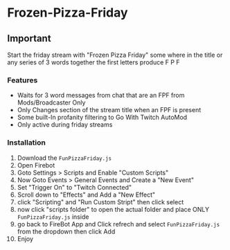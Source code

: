 # Frozen-Pizza-Friday

## Important
Start the friday stream with "Frozen Pizza Friday" some where in the title
or any series of 3 words together the first letters produce F P F

### Features
- Waits for 3 word messages from chat that are an FPF from Mods/Broadcaster Only 
- Only Changes section of the stream title when an FPF is present 
- Some built-In profanity filtering to Go With Twitch AutoMod
- Only active during friday streams


### Installation
1) Download the `FunPizzaFriday.js`
2) Open Firebot
3) Goto Settings > Scripts and Enable "Custom Scripts"
4) Now Goto Events > General Events and Create a "New Event"
5) Set "Trigger On" to "Twitch Connected"
6) Scroll down to "Effects" and Add a "New Effect"
7) click "Scripting" and "Run Custom Stript" then click select
8) now click "scripts folder" to open the actual folder and place ONLY `FunPizzaFriday.js` inside
9) go back to FireBot App and Click refrech and select `FunPizzaFriday.js` from the dropdown then click Add
10) Enjoy
